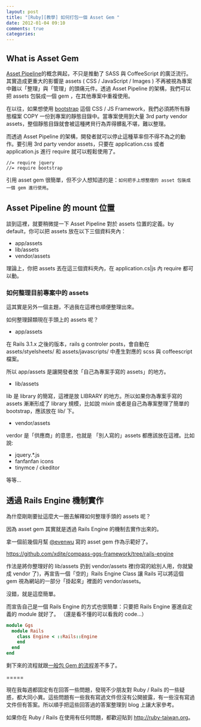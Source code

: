```yaml
---
layout: post
title: "[Ruby][教學] 如何打包一個 Asset Gem "
date: 2012-01-04 09:10
comments: true
categories: 
---
```


## What is Asset Gem

[Asset Pipeline](http://upgrade2rails31.heroku.com/asset-pipeline/)的概念興起，不只是推動了 SASS 與 CoffeeScript 的廣泛流行。其實造成更重大的影響是 assets ( CSS / JavaScript / Images ) 不再被視為專案中難以「整理」與「管理」的頭痛元件。透過 Asset Pipeline 的架構，我們可以把 assets 包裝成一個 gem ，在其他專案中重複使用。

在以往，如果想使用 [bootstrap](http://twitter.github.com/bootstrap/) 這個 CSS / JS Framework，我們必須將所有靜態檔案 COPY 一份到專案的靜態目錄中。當專案使用到大量 3rd party vendor assets，整個靜態目錄就會被這種拷貝行為弄得髒亂不堪，難以整理。

而透過 Asset Pipeline 的架構，開發者就可以停止這種草率但不得不為之的動作。要引用 3rd party vendor assets，只要在 application.css 或者 application.js 進行 require 就可以輕鬆使用了。


```
//= require jquery
//= require bootstrap

``` 

引用 asset gem 很簡單，但不少人想知道的是：`如何把手上想整理的 asset 包裝成一個 gem 進行使用`。


## Asset Pipeline 的 mount 位置

談到這裡，就要稍微提一下 Asset Pipeline 對於 assets 位置的定義。by default，你可以把 assets 放在以下三個資料夾內：

* app/assets
* lib/assets
* vendor/assets

理論上，你把 assets 丟在這三個資料夾內，在 application.cs|js 內 require 都可以動。

### 如何整理目前專案中的 assets

這其實是另外一個主題，不過我在這裡也順便整理出來。


如何整理歸類現在手頭上的 assets 呢？

* app/assets

在 Rails 3.1.x 之後的版本，rails g controler posts，會自動在 assets/styelsheets/ 和 assets/javascripts/ 中產生對應的 scss 與 coffeescript 檔案。

所以 app/assets 是讓開發者放「自己為專案手寫的 assets」的地方。

* lib/assets

lib 是 library 的簡寫，這裡是放 LIBRARY 的地方。所以如果你為專案手寫的 assets 漸漸形成了 library 規模，比如說 mixin 或者是自己為專案整理了簡單的 bootstrap，應該放在 lib/ 下。

* vendor/assets

verdor 是「供應商」的意思，也就是 「別人寫的」assets 都應該放在這裡。比如說:

* jquery.*.js 
* fanfanfan icons
* tinymce / ckeditor

等等…

## 透過 Rails Engine 機制實作

為什麼剛剛要扯這麼大一圈去解釋如何整理手頭的 assets 呢？

因為 asset gem 其實就是透過 Rails Engine 的機制去實作出來的。

拿一個前幾個月幫 [@evenwu](http://twitter.com/evenwu) 寫的 asset gem 作為示範好了。

<https://github.com/xdite/compass-ggs-framework/tree/rails-engine>

作法是將你整理好的 lib/assets 扔到 vendor/assets 裡(你寫的給別人用，你就變成 vendor 了)，再宣告一個「空的」Rails Engine Class 讓 Rails 可以將這個 gem 視為網站的一部分「掛起來」裡面的 vendor/assets。

沒錯，就是這麼簡單。

而宣告自己是一個 Rails Engine 的方式也很簡單：只要把 Rails Engine 塞進自定義的 module 就好了。
（還是看不懂的可以看我的 code…）


``` ruby
module Ggs
  module Rails
    class Engine < ::Rails::Engine
    end
  end
end
```

剩下來的流程就跟[一般包 Gem 的流程](http://blog.xdite.net/posts/2012/01/04/how-to-pack-a-gem/)差不多了。

=====

現在我每週都固定有在回答一些問題，發現不少朋友對 Ruby / Rails 的一些疑惑，都大同小異。這些問題有一些我有寫過文件但沒有公開披露，有一些沒有寫過文件但有答案。所以順手把這些回答過的答案整理到 blog 上讓大家參考。

如果你在 Ruby / Rails 在使用有任何問題，都歡迎貼到 <http://ruby-taiwan.org>。